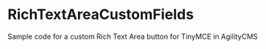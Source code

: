 # RichTextAreaCustomFields
Sample code for a custom Rich Text Area button for TinyMCE in AgilityCMS
